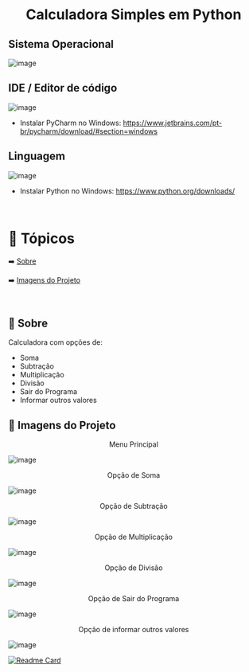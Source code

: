 <h1 align="center">
  <a> Calculadora Simples em Python </a>
</h1>




<h2>Sistema Operacional</h2>

![image](https://user-images.githubusercontent.com/37275221/125127956-b2f42c80-e0d3-11eb-9d38-619abc7148ce.png) 


<h2>IDE / Editor de código </h2>

![image](https://user-images.githubusercontent.com/37275221/127346661-b2b51a03-8e4c-4788-a691-7554cf58948f.png)

- Instalar PyCharm no Windows: https://www.jetbrains.com/pt-br/pycharm/download/#section=windows

<h2> Linguagem </h2>

![image](https://user-images.githubusercontent.com/37275221/127339559-86d42197-0534-49ea-8325-613108cce4f2.png)

- Instalar Python no Windows: https://www.python.org/downloads/ 

<br>


🏁 Tópicos
=================
 <!--ts-->
  ➡️ [Sobre](#Sobre)
  
  ➡️ [Imagens do Projeto](#ImgDoProj)

<br>



<h2> 🔵 Sobre </h2>

Calculadora com opções de:

- Soma
- Subtração
- Multiplicação
- Divisão
- Sair do Programa
- Informar outros valores

<h2> 🔵 Imagens do Projeto</h2>

<p align="center">Menu Principal</center></p>  
  
  ![image](https://user-images.githubusercontent.com/37275221/127549425-44cd87d2-1771-4ffc-b9db-4bd04133ff7e.png)


<p align="center">Opção de Soma</center></p>

![image](https://user-images.githubusercontent.com/37275221/127549571-30f1cace-4a5f-4853-a2f1-eeec97d634e1.png)


<p align="center">Opção de Subtração </center></p>

![image](https://user-images.githubusercontent.com/37275221/127549947-76f98fe5-f75a-440a-bab8-cd0c871123f0.png)


<p align="center">Opção de Multiplicação </center></p>

![image](https://user-images.githubusercontent.com/37275221/127550004-f26e4476-1432-4b7a-95af-4d1c6a96dbaf.png)


<p align="center">Opção de Divisão </center></p>

![image](https://user-images.githubusercontent.com/37275221/127550075-49690b2b-cf20-4e58-b22b-e9217387408f.png)


<p align="center">Opção de Sair do Programa </center></p>

![image](https://user-images.githubusercontent.com/37275221/127550184-05b8fbe2-8449-4d42-87d9-e97b2fb07c33.png)


<p align="center">Opção de informar outros valores </center></p>

![image](https://user-images.githubusercontent.com/37275221/127550305-851255d5-2c54-4a81-a6ef-0aaa6c2bb6eb.png)




[![Readme Card](https://github-readme-stats.vercel.app/api/pin/?username=Nathalia1234&repo=github-readme-stats)](https://github.com/Nathalia1234/github-readme-stats)



